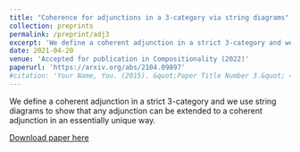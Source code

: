 ```yaml
---
title: "Coherence for adjunctions in a 3-category via string diagrams"
collection: preprints
permalink: /preprint/adj3
excerpt: 'We define a coherent adjunction in a strict 3-category and we use string diagrams to show that any adjunction can be extended to a coherent adjunction in an essentially unique way.'
date: 2021-04-20
venue: 'Accepted for publication in Compositionality (2022)'
paperurl: 'https://arxiv.org/abs/2104.09897'
#citation: 'Your Name, You. (2015). &quot;Paper Title Number 3.&quot; <i>Journal 1</i>. 1(3).'
---
```

We define a coherent adjunction in a strict 3-category and we use string diagrams to show that any adjunction can be extended to a coherent adjunction in an essentially unique way. 

[Download paper here](https://arxiv.org/abs/2104.09897)